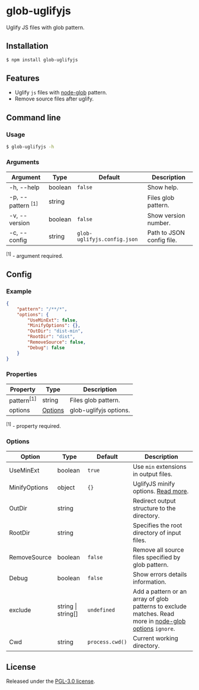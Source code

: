 glob-uglifyjs
===========
Uglify JS files with glob pattern.


## Installation
```sh
$ npm install glob-uglifyjs
```


## Features
 - Uglify `js` files with [node-glob](https://github.com/isaacs/node-glob) pattern.
 - Remove source files after uglify.


## Command line

### Usage
```sh
$ glob-uglifyjs -h
```

### Arguments
| Argument                       | Type    | Default                     | Description                |
|--------------------------------|---------|-----------------------------|----------------------------|
|  -h, --help                    | boolean | `false`                     | Show help.                 | 
|  -p, --pattern <sup>[1]</sup>  | string  |                             | Files glob pattern.        | 
|  -v, --version                 | boolean | `false`                     | Show version number.       | 
|  -c, --config                  | string  | `glob-uglifyjs.config.json` | Path to JSON config file.  | 

<sup>[1]</sup> - argument required.


## Config

### Example
```json
{
    "pattern": "/**/*",
    "options": {
        "UseMinExt": false,
        "MinifyOptions": {},
        "OutDir": "dist-min",
        "RootDir": "dist",
        "RemoveSource": false,
        "Debug": false
    }
}
```

### Properties

| Property                | Type                | Description            |
|-------------------------|---------------------|------------------------|
|  pattern<sup>[1]</sup>  | string              | Files glob pattern.    |
|  options                | [Options](#options) | glob-uglifyjs options. |

<sup>[1]</sup> - property required.

### Options
| Option          | Type               | Default         | Description                                                                        |
|-----------------|--------------------|-----------------|------------------------------------------------------------------------------------|
|  UseMinExt      | boolean            | `true`          | Use `min` extensions in output files.                                              | 
|  MinifyOptions  | object             | `{}`            | UglifyJS minify options. [Read more](https://github.com/mishoo/UglifyJS2).         |
|  OutDir         | string             | ` `             | Redirect output structure to the directory.                                        |
|  RootDir        | string             | ` `             | Specifies the root directory of input files.                                       |
|  RemoveSource   | boolean            | `false`         | Remove all source files specified by glob pattern.                                 |
|  Debug          | boolean            | `false`         | Show errors details information.                                                   |
|  exclude        | string \| string[] | `undefined`     | Add a pattern or an array of glob patterns to exclude matches. Read more in [node-glob options](https://github.com/isaacs/node-glob#options) `ignore`. |
|  Cwd            | string             | `process.cwd()` | Current working directory.                                                         |


## License
Released under the [PGL-3.0 license](LICENSE).
